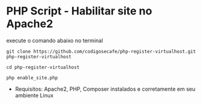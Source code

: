 # PHP Script - Habilitar site no Apache2

execute o comando abaixo no terminal

```
git clone https://github.com/codigosecafe/php-register-virtualhost.git php-register-virtualhost

cd php-register-virtualhost

php enable_site.php
```
- Requisitos:
Apache2, PHP, Composer instalados e corretamente em seu ambiente Linux